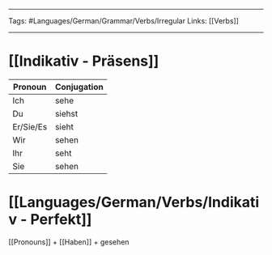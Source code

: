 ___
Tags: #Languages/German/Grammar/Verbs/Irregular 
Links: [[Verbs]]
___
# [[Indikativ - Präsens]]
Pronoun|Conjugation
------------ | ------------
Ich | sehe
Du | siehst
Er/Sie/Es | sieht
Wir | sehen
Ihr | seht
Sie | sehen


# [[Languages/German/Verbs/Indikativ - Perfekt]]
[[Pronouns]] + [[Haben]] + gesehen